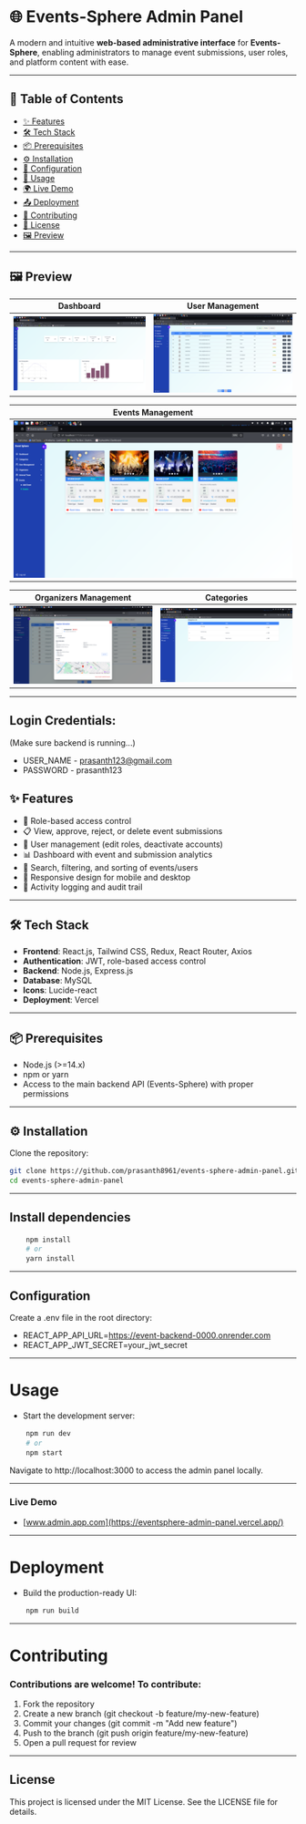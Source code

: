# 🌐 Events-Sphere Admin Panel

A modern and intuitive **web-based administrative interface** for **Events-Sphere**, enabling administrators to manage event submissions, user roles, and platform content with ease.

---

## 📑 Table of Contents
- [✨ Features](#features)
- [🛠 Tech Stack](#tech-stack)
- [📦 Prerequisites](#prerequisites)
- [⚙️ Installation](#installation)
- [🔧 Configuration](#configuration)
- [🚀 Usage](#usage)
- [🌍 Live Demo](#live-demo)
- [📤 Deployment](#deployment)
- [🤝 Contributing](#contributing)
- [📜 License](#license)
- [🖼 Preview](#preview)

---
## 🖼 Preview  

| Dashboard | User Management |
|-----------|-----------|
| ![Preview 1](./public/assets/dashboard.png) | ![Preview 2](./public/assets/users.png) |

| Events Management |
|-------------------|
| ![Preview 3](./public/assets/events.png) |

| Organizers Management | Categories |
|-----------------|-----------|
| ![Preview 4](./public/assets/organizers.png) | ![Preview 5](./public/assets/categories.png) |

---

## Login Credentials:
  (Make sure backend is running...)
   - USER_NAME - prasanth123@gmail.com
   - PASSWORD - prasanth123

## ✨ Features
- 🔐 Role-based access control  
- 📋 View, approve, reject, or delete event submissions  
- 👥 User management (edit roles, deactivate accounts)  
- 📊 Dashboard with event and submission analytics  
- 🔎 Search, filtering, and sorting of events/users  
- 📱 Responsive design for mobile and desktop  
- 📝 Activity logging and audit trail  

---

## 🛠 Tech Stack
- **Frontend**: React.js, Tailwind CSS, Redux, React Router, Axios  
- **Authentication**: JWT, role-based access control  
- **Backend**: Node.js, Express.js  
- **Database**: MySQL  
- **Icons**: Lucide-react  
- **Deployment**: Vercel  

---

## 📦 Prerequisites
- Node.js (>=14.x)  
- npm or yarn  
- Access to the main backend API (Events-Sphere) with proper permissions  

---

## ⚙️ Installation
Clone the repository:
```bash
git clone https://github.com/prasanth8961/events-sphere-admin-panel.git
cd events-sphere-admin-panel

```
---

## Install dependencies
```bash
    npm install
    # or
    yarn install
```
---

## Configuration

Create a .env file in the root directory:

   - REACT_APP_API_URL=https://event-backend-0000.onrender.com
   - REACT_APP_JWT_SECRET=your_jwt_secret


---

# Usage

- Start the development server:

```bash
    npm run dev
    # or
    npm start
```

Navigate to http://localhost:3000 to access the admin panel locally.

---

### Live Demo
- [www.admin.app.com](https://eventsphere-admin-panel.vercel.app/)

---

# Deployment

- Build the production-ready UI:

```bash
    npm run build
```
---

# Contributing

### Contributions are welcome! To contribute: 
  1. Fork the repository
  2. Create a new branch (git checkout -b feature/my-new-feature)
  3. Commit your changes (git commit -m "Add new feature")
  4. Push to the branch (git push origin feature/my-new-feature)
  5. Open a pull request for review

---

## License

This project is licensed under the MIT License. See the LICENSE file for
details.
